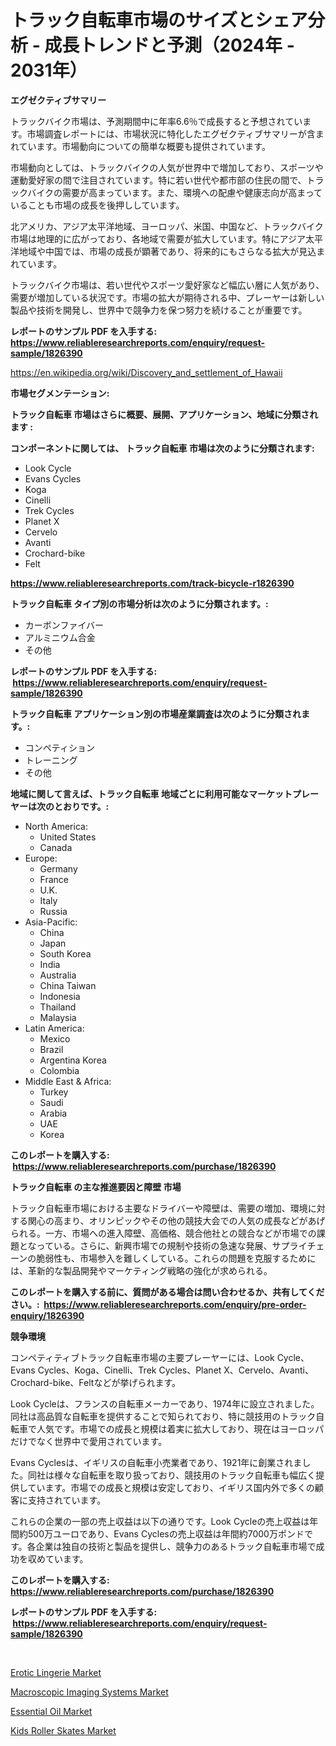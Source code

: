 <p><h1>トラック自転車市場のサイズとシェア分析 - 成長トレンドと予測（2024年 - 2031年）</h1></p><p><strong>エグゼクティブサマリー</strong></p>
<p><p>トラックバイク市場は、予測期間中に年率6.6％で成長すると予想されています。市場調査レポートには、市場状況に特化したエグゼクティブサマリーが含まれています。市場動向についての簡単な概要も提供されています。</p><p>市場動向としては、トラックバイクの人気が世界中で増加しており、スポーツや運動愛好家の間で注目されています。特に若い世代や都市部の住民の間で、トラックバイクの需要が高まっています。また、環境への配慮や健康志向が高まっていることも市場の成長を後押ししています。</p><p>北アメリカ、アジア太平洋地域、ヨーロッパ、米国、中国など、トラックバイク市場は地理的に広がっており、各地域で需要が拡大しています。特にアジア太平洋地域や中国では、市場の成長が顕著であり、将来的にもさらなる拡大が見込まれています。</p><p>トラックバイク市場は、若い世代やスポーツ愛好家など幅広い層に人気があり、需要が増加している状況です。市場の拡大が期待される中、プレーヤーは新しい製品や技術を開発し、世界中で競争力を保つ努力を続けることが重要です。</p></p>
<p><strong>レポートのサンプル PDF を入手する: <a href="https://www.reliableresearchreports.com/enquiry/request-sample/1826390">https://www.reliableresearchreports.com/enquiry/request-sample/1826390</a></strong></p>
<p><a href="https://en.wikipedia.org/wiki/Discovery_and_settlement_of_Hawaii">https://en.wikipedia.org/wiki/Discovery_and_settlement_of_Hawaii</a></p>
<p><strong>市場セグメンテーション:</strong></p>
<p><strong> トラック自転車 市場はさらに概要、展開、アプリケーション、地域に分類されます :</strong></p>
<p><strong>コンポーネントに関しては、 トラック自転車 市場は次のように分類されます: &nbsp;</strong></p>
<p><ul><li>Look Cycle</li><li>Evans Cycles</li><li>Koga</li><li>Cinelli</li><li>Trek Cycles</li><li>Planet X</li><li>Cervelo</li><li>Avanti</li><li>Crochard-bike</li><li>Felt</li></ul></p>
<p><strong><a href="https://www.reliableresearchreports.com/track-bicycle-r1826390">https://www.reliableresearchreports.com/track-bicycle-r1826390</a></strong></p>
<p><strong> トラック自転車 タイプ別の市場分析は次のように分類されます。:</strong></p>
<p><ul><li>カーボンファイバー</li><li>アルミニウム合金</li><li>その他</li></ul></p>
<p><strong>レポートのサンプル PDF を入手する: &nbsp;<a href="https://www.reliableresearchreports.com/enquiry/request-sample/1826390">https://www.reliableresearchreports.com/enquiry/request-sample/1826390</a></strong></p>
<p><strong> トラック自転車 アプリケーション別の市場産業調査は次のように分類されます。:</strong></p>
<p><ul><li>コンペティション</li><li>トレーニング</li><li>その他</li></ul></p>
<p><strong>地域に関して言えば、トラック自転車 地域ごとに利用可能なマーケットプレーヤーは次のとおりです。:</strong></p>
<p><ul>
    <li>
        North America:
        <ul>
            <li>United States</li>
            <li>Canada</li>
        </ul>
    </li>
    <li>
        Europe:
        <ul>
            <li>Germany</li>
            <li>France</li>
            <li>U.K.</li>
            <li>Italy</li>
            <li>Russia</li>
        </ul>
    </li>
    <li>
        Asia-Pacific:
        <ul>
            <li>China</li>
            <li>Japan</li>
            <li>South Korea</li>
            <li>India</li>
            <li>Australia</li>
            <li>China Taiwan</li>
            <li>Indonesia</li>
            <li>Thailand</li>
            <li>Malaysia</li>
        </ul>
    </li>
    <li>
        Latin America:
        <ul>
            <li>Mexico</li>
            <li>Brazil</li>
            <li>Argentina Korea</li>
            <li>Colombia</li>
        </ul>
    </li>
    <li>
        Middle East & Africa:
        <ul>
            <li>Turkey</li>
            <li>Saudi</li>
            <li>Arabia</li>
            <li>UAE</li>
            <li>Korea</li>
        </ul>
    </li>
    </ul></p>
<p><strong>このレポートを購入する: &nbsp;<a href="https://www.reliableresearchreports.com/purchase/1826390">https://www.reliableresearchreports.com/purchase/1826390</a></strong></p>
<p><strong>トラック自転車 の主な推進要因と障壁 市場</strong></p>
<p><p>トラック自転車市場における主要なドライバーや障壁は、需要の増加、環境に対する関心の高まり、オリンピックやその他の競技大会での人気の成長などがあげられる。一方、市場への進入障壁、高価格、競合他社との競合などが市場での課題となっている。さらに、新興市場での規制や技術の急速な発展、サプライチェーンの脆弱性も、市場参入を難しくしている。これらの問題を克服するためには、革新的な製品開発やマーケティング戦略の強化が求められる。</p></p>
<p><strong>このレポートを購入する前に、質問がある場合は問い合わせるか、共有してください。:&nbsp; <a href="https://www.reliableresearchreports.com/enquiry/pre-order-enquiry/1826390">https://www.reliableresearchreports.com/enquiry/pre-order-enquiry/1826390</a></strong></p>
<p><strong>競争環境</strong></p>
<p><p>コンペティティブトラック自転車市場の主要プレーヤーには、Look Cycle、Evans Cycles、Koga、Cinelli、Trek Cycles、Planet X、Cervelo、Avanti、Crochard-bike、Feltなどが挙げられます。 </p><p>Look Cycleは、フランスの自転車メーカーであり、1974年に設立されました。同社は高品質な自転車を提供することで知られており、特に競技用のトラック自転車で人気です。市場での成長と規模は着実に拡大しており、現在はヨーロッパだけでなく世界中で愛用されています。</p><p>Evans Cyclesは、イギリスの自転車小売業者であり、1921年に創業されました。同社は様々な自転車を取り扱っており、競技用のトラック自転車も幅広く提供しています。市場での成長と規模は安定しており、イギリス国内外で多くの顧客に支持されています。</p><p>これらの企業の一部の売上収益は以下の通りです。Look Cycleの売上収益は年間約500万ユーロであり、Evans Cyclesの売上収益は年間約7000万ポンドです。各企業は独自の技術と製品を提供し、競争力のあるトラック自転車市場で成功を収めています。</p></p>
<p><strong>このレポートを購入する: &nbsp; <a href="https://www.reliableresearchreports.com/purchase/1826390">https://www.reliableresearchreports.com/purchase/1826390</a></strong></p>
<p><strong>レポートのサンプル PDF を入手する: &nbsp;<a href="https://www.reliableresearchreports.com/enquiry/request-sample/1826390">https://www.reliableresearchreports.com/enquiry/request-sample/1826390</a></strong><strong></strong></p>
<p>&nbsp;</p>
<p><p><a href="https://github.com/Jeralderzog65756e/Market-Research-Report-List-1/blob/main/erotic-lingerie-market.md">Erotic Lingerie Market</a></p><p><a href="https://issuu.com/reportprime-2/docs/macroscopic-imaging-systems-market-size-2030.pptx">Macroscopic Imaging Systems Market</a></p><p><a href="https://github.com/mqlmqing52/Market-Research-Report-List-1/blob/main/essential-oil-market.md">Essential Oil Market</a></p><p><a href="https://issuu.com/reportprime-2/docs/kids-roller-skates-market-size-2030.pptx">Kids Roller Skates Market</a></p></p>